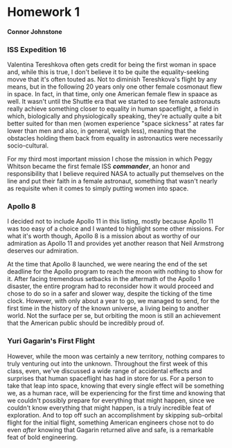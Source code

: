 # Homework 1
#### Connor Johnstone

### ISS Expedition 16

Valentina Tereshkova often gets credit for being the first woman in space and,
while this is true, I don't believe it to be quite the equality-seeking movve
that it's often touted as. Not to diminish Tereshkova's flight by any means, but
in the following 20 years only one other female cosmonaut flew in space.
In fact, in that time, only one American female flew in
spaace as well. It wasn't until the Shuttle era that we started to see female
astronauts really achieve something closer to equality in human spaceflight,
a field in which, biologically and physiologically speaking, they're actually
quite a bit better suited for than men (women experience "space sickness" at
rates far lower than men and also, in general, weigh less), meaning that the
obstacles holding them back from equality in astronautics were necessarily
socio-cultural.

For my third most important mission I chose the mission in which Peggy Whitson
became the first female ISS ***commander***, an honor and responsibility that I
believe required NASA to actually put themselves on the line and put their faith
in a female astronaut, something that wasn't nearly as requisite when it comes 
to simply putting women into space.

<!--![](https://proxy.duckduckgo.com/iu/?u=http%3A%2F%2Fcdn.wonderfulengineering.com%2Fwp-content%2Fuploads%2F2017%2F04%2FPeggy-Whitson-Longest-Time-In-Space-2.jpg&f=1&nofb=1){ height=180px .centered }-->

### Apollo 8

I decided not to include Apollo 11 in this listing, mostly because Apollo 11 was
too easy of a choice and I wanted to highlight some other missions. For what
it's worth though, Apollo 8 is a mission about as worthy of our admiration as
Apollo 11 and provides yet another reason that Neil Armstrong deserves our
admiration.

At the time that Apollo 8 launched, we were nearing the end of the set deadline
for the Apollo program to reach the moon with nothing to show for it. After
facing tremendous setbacks in the aftermath of the Apollo 1 disaster, the entire
program had to reconsider how it would proceed and chose to do so in a safer and
slower way, despite the ticking of the time clock. However, with only about a
year to go, we managed to send, for the first time in the history of the known
universe, a living being to another world. Not the surface per se, but orbiting
the moon is still an achievement that the American public should be incredibly
proud of.

<!--![](https://proxy.duckduckgo.com/iu/?u=http%3A%2F%2Fbaptistmessage.com%2Fwp-content%2Fuploads%2F2018%2F12%2FEarthrise.jpg&f=1&nofb=1){ height=180px .centered }-->

### Yuri Gagarin's First Flight

However, while the moon was certainly a new territory, nothing compares to truly
venturing out into the unknown. Throughout the first week of this class, even,
we've discussed a wide range of accidental effects and surprises that human
spaceflight has had in store for us. For a person to take that leap into space,
knowing that every single effect will be something we, as a human race, will be
experiencing for the first time and knowing that we couldn't possibly prepare
for everything that might happen, since we couldn't know everything that might
happen, is a truly incredible feat of exploration. And to top off such an
accomplishment by skipping sub-orbital flight for the initial flight, something
American engineers chose not to do even *after* knowing that Gagarin returned
alive and safe, is a remarkable feat of bold engineering.

<!--![](https://proxy.duckduckgo.com/iu/?u=http%3A%2F%2Fafflictor.com%2Fwp-content%2Fuploads%2F2012%2F09%2Fyg2.jpg&f=1&nofb=1){ height=180px .centered }-->
